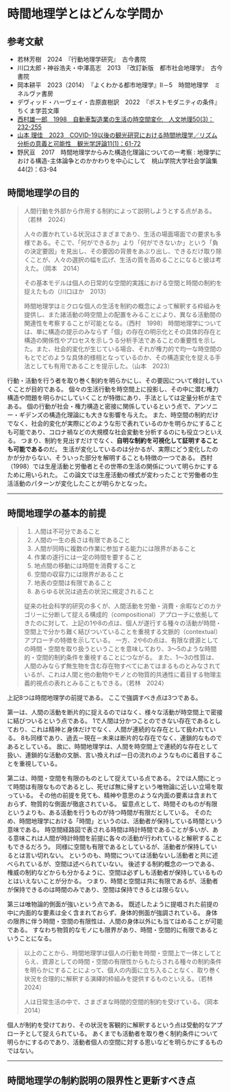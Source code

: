 # 時間地理学とはどんな学問か

## 参考文献

- 若林芳樹　2024　『行動地理学研究』　古今書院
- 川口太郎・神谷浩夫・中澤高志　2013　『改訂新版　都市社会地理学』　古今書院
- 岡本耕平　2023（2014）　『よくわかる都市地理学』Ⅱ－5　時間地理学　ミネルヴァ書房
- デヴィッド・ハーヴェイ・𠮷原直樹訳　2022　『ポストモダニティの条件』　ちくま学芸文庫
- [西村雄一郎　1998　自動車製造業の生活の時空間変化　人文地理50(3)：232-255](https://www.jstage.jst.go.jp/article/jjhg1948/50/3/50_3_232/_article/-char/ja)
- [山本 理佳　2023　COVID-19以後の観光研究における時間地理学／リズム分析の意義と可能性　観光学評論11(1)：61-72](https://www.jstage.jst.go.jp/article/tourismstudies/11/1/11_61/_article/-char/ja/)
- 野尻亘　2017　時間地理学からみた構造化理論についての一考察 : 地理学における構造-主体論争とのかかわりを中心にして　桃山学院大学社会学論集44(2)：63-94

## 時間地理学の目的

> 人間行動を外部から作用する制約によって説明しようとする点がある。（若林　2024）
>
> 人々の置かれている状況はさまざまであり、生活の場面場面での要求も多様である。そこで、「何ができるか」より「何ができないか」という「負の決定要因」を見出し、その要因の背景をあぶり出し、できるだけ取り除くことが、人々の選択の幅を広げ、生活の質を高めることになると彼は考えた。（岡本　2014）
>
> その基本モデルは個人の日常的な空間的実践における空間と時間の制約を捉えたもの（川口ほか　2013）
>
> 時間地理学はミクロな個人の生活を制約の概念によって解釈する枠組みを提供し、また諸活動の時空間上の配置をみることにより、異なる活動間の関連性を考察することが可能となる。（西村　1998）
> 時間地理学については、単に構造の提示のみならず「個」の存在の明示化とその具体的存在と構造の関係性やプロセスを示しうる分析手法であることの重要性を示した。また、社会的変化が生じている場合、それが権力的で均一な時空間のもとでどのような具体的様相となっているのか、その構造変化を捉える手法としても有用であることを提示した。（山本　2023）

行動・活動を行う者を取り巻く制約を明らかにし、その要因について検討していくことが目的である。
個々の生活行動を時空間上に投影し、その中に潜む権力構造や問題を明らかにしていくことが特徴にあり、手法としては定量分析が主である。
個の行動が社会・権力構造と密接に関係しているという点で、アンソニー・ギデンズの構造化理論にも大きな影響を与えた。
また、時空間の制約だけでなく、社会的変化が実際にどのような形で表れているのかを明らかにすることも可能であり、コロナ禍などの大規模な社会変動を分析するのにも役立つといえる。
つまり、制約を見出すだけでなく、**自明な制約を可視化して証明することも可能である**のだ。
生活が変化しているのは分かるが、実際にどう変化したのかが分からない、そういった部分を解明することも特徴の一つである。
西村（1998）では生産活動と労働者とその世帯の生活の関係について明らかにするために用いられた。
この論文では生産活動の様式が変わったことで労働者の生活活動のパターンが変化したことが明らかとなった。

---

## 時間地理学の基本的前提

> 1. 人間は不可分であること
> 2. 人間の一生の長さは有限であること
> 3. 人間が同時に複数の作業に参加する能力には限界があること
> 4. 作業の遂行には一定の時間を要すること
> 5. 地点間の移動には時間を消費すること
> 6. 空間の収容力には限界があること
> 7. 地表の空間は有限であること
> 8. あらゆる状況は過去の状況に規定されること
>
>従来の社会科学的研究の多くが、人間活動を労働・消費・余暇などのカテゴリーに分断して捉える構成的（compositional）アプローチに依拠してきたのに対して、上記の1や8の点は、個人が遂行する種々の活動が時間・空間上で分かち難く結びついていることを重視する文脈的（contextual）アプローチの特徴を示している。
>一方、2や6の点は、有限な資源としての時間・空間を取り扱うということを意味しており、3～5のような時間的・空間的制約条件を重視することにつながる。
>また、1～3の性質は、人間のみならず無生物を含む存在物すべてにあてはまるものとみなされているが、これは人間と他の動物やモノとの物質的共通性に着目する物理主義的視点の表れとみることもできる。（若林　2024）

上記8つは時間地理学の前提である。
ここで強調すべき点は3つである。

第一は、人間の活動を断片的に捉えるのではなく、様々な活動が時空間上で密接に結びついるという点である。
1で人間は分かつことのできない存在であるとしており、これは精神と身体だけでなく、人間が連続的な存在として扱われている。
8も同様であり、過去－現在－未来は断片的な存在でなく、連鎖的なものであるとしている。
故に、時間地理学は、人間を時空間上で連続的な存在として扱い、連鎖的な活動の文脈、言い換えれば一日の流れのようなものに着目することを重視している。

第二は、時間・空間を有限のものとして捉えている点である。
2では人間にとって時間は有限なものであるとし、死せば無に帰すという唯物論に近しい立場を取っている。
その他の前提を見ても、精神や意思のような内面の要素は含まれておらず、物質的な側面が徹底されている。
留意点として、時間そのものが有限というよりも、ある活動を行うものが持つ時間が有限だとしている。
そのため、時間地理学における「時間」というのは、活動者が保持している時間という意味である。
時空間経路図で表される時間は時計時間であることが多いが、ある意味これは人間が時計時間を前提に各々の活動が行われていると解釈することもできるだろう。
同様に空間も有限であるとしているが、活動者が保持しているとは言い切れない。
というのも、時間については活動ないし活動者と共に述べられているが、空間は述べられていない。
後述する制約概念の一つである、権威の制約などからも分かるように、空間は必ずしも活動者が保持しているものとはいえないことが分かる。
つまり、時間と空間は共に有限であるが、活動者が保持できるのは時間のみであり、空間は保持できるとは限らない。

第三は唯物論的側面が強いという点である。
既述したように提唱された前提の中に内面的な要素は全く含まれておらず、身体的側面が強調されている。
身体の限界に伴う時間・空間の有限性は、人間の身体以外にも当てはめることが可能である。
すなわち物質的なモノにも限界があり、時間・空間的に有限であるということになる。

> 以上のことから、時間地理学は個人の行動を時間・空間上で一体としてとらえ、資源としての時間・空間の有限性からもたらされる種々の制約条件を明らかにすることによって、個人の内面に立ち入ることなく、取り巻く状況を合理的に解釈する演繹的枠組みを提供するものといえる。（若林　2024）
>
> 人は日常生活の中で、さまざまな時間的空間的制約を受けている。（岡本　2014）

個人が制約を受けており、その状況を客観的に解釈するという点は受動的なアプローチとして捉えられている。
あくまでも活動者を取り巻く制約条件について明らかにするのであり、活動者個人の空間に対する思いなどを明らかにするものではない。

---

## 時間地理学の制約説明の限界性と更新すべき点
